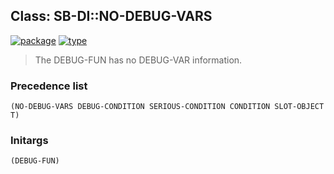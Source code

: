 ## Class: SB-DI::NO-DEBUG-VARS
[![package](https://img.shields.io/badge/Package-SB--DI-5f9ea0.svg?style=social&colorA=999999)](../) [![type](https://img.shields.io/badge/Type-Class-5f9ea0.svg?style=social&colorA=999999)](../#class) 

> The DEBUG-FUN has no DEBUG-VAR information.

### Precedence list
```
(NO-DEBUG-VARS DEBUG-CONDITION SERIOUS-CONDITION CONDITION SLOT-OBJECT T)
```
### Initargs
```
(DEBUG-FUN)
```

